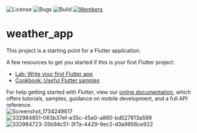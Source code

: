 ![License](https://img.shields.io/badge/license-BSD--3-orange) ![Bugs](https://img.shields.io/badge/bugs-0%20open-brightgreen) ![Build](https://img.shields.io/badge/Build-passing-brightgreen?logo=github) [![Members](https://img.shields.io/discord/750034898680807434?label=members&logo=discord&color=7289da)](https://discord.gg/CHZea8zvBG)

# weather_app

This project is a starting point for a Flutter application.

A few resources to get you started if this is your first Flutter project:

- [Lab: Write your first Flutter app](https://flutter.dev/docs/get-started/codelab)
- [Cookbook: Useful Flutter samples](https://flutter.dev/docs/cookbook)

For help getting started with Flutter, view our
[online documentation](https://flutter.dev/docs), which offers tutorials,
samples, guidance on mobile development, and a full API reference.
<br>
![Screenshot_1734249617](https://github.com/user-attachments/assets/0c2bba61-5e65-4bc9-ac73-23c53375a136)
<br>
![332984851-063b37ef-e35c-45e0-a860-bd527813a599](https://github.com/user-attachments/assets/aae599c3-1fa7-472f-af69-6d4d009d0054)
<br>
![332984723-35b94c51-3f7a-4429-9ec2-d3a9656ce922](https://github.com/user-attachments/assets/978e40ae-f33f-4c39-84ca-0d00526edd26)
